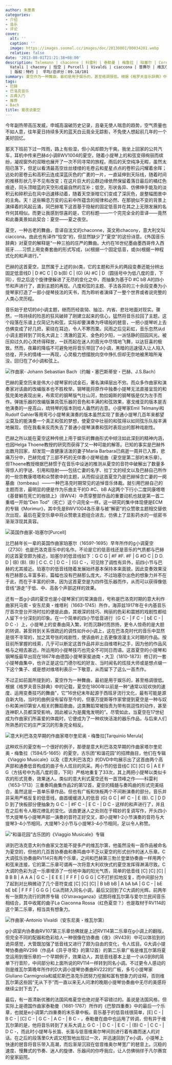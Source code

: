 ```yaml
---
author: 朱墨青
categories:
- 介绍
- 音乐
- 评论
cover:
  alt: ''
  caption: ''
  image: https://images.soomal.cc/images/doc/20130801/00034201.webp
  relative: false
date: '2013-08-01T21:21:38+08:00'
description: Telemann | chaconne | 科雷利 | 泰勒曼 | 梅鲁拉 | 珀塞尔 | Corell | Merula | 维塔利 |
  Vatali | chacony | 恰空 | Purcell | Vivaldi | ciaccona | 普赛尔 | 维瓦尔第 | 夏空 | 源自：www.soomal.com
  | 版权：特约 |  平均/总评分：09.18/101
summary: 夏空作为一种舞曲，最初是用于娱乐的，甚至格调很低。根据《格罗夫音乐辞典》中的记载，夏空在1800年以前是一种“通常以较欢快的速度、运用变奏技巧的舞曲”，它“16世纪末年起源于西班牙流行文化，最有可能是源自新大陆，当时的曲例没有留存至今的，但塞万提斯等作家曾提到夏空是一种与奴仆和美洲印第安人相关的舞蹈歌曲……
tags:
- 巴赫
- 巴洛克音乐
- 古典入门
- 推荐
- Bach
title: 夏夜说夏空
---
```


今年副热带高压发威，申城高温破历史记录，且毫无使人喘息的趋势，空气质量也不如人意，往年夏日持续多天的蓝天白云竟全无踪影，不免使人想起前几年的一个美好回忆。

那天下班前下过一阵雨，路上有些湿，但小风却颇为干爽。我坐上回家的公共汽车，耳机中传来巴赫d小调BWV1004的夏空，随着小提琴上的和弦变得绚丽而缤纷，凝视窗外的双眼也展开了一次不同寻常的旅程。雨后的天空纯净无暇，虽然太阳已落下，但足以看清最高空丝丝缕缕的毛卷云和星星点点的卷积云闪耀着余晖；远处的密卷云和高积云连成深蓝灰色的广袤的一片，一直延伸到天际线，随着时间的推移形状几乎不见有改变；在这片巨大的云群边缘依然保留着落日最后的橘红色痕迹，同头顶暗蓝的天空形成最自然的互补；低空，形状各异、仿佛伸手能及的淡积云和碎积云在风中迅速移动着，随着天空渐暗它们变成了深灰色，是整幅图景中的主角。天！这些瞬息万变的云彩中所蕴含的规律和必然、在那貌似不变的背景上演绎着的风起云涌，同巴赫笔下这首基于隐秘的固定低音并在其之上无限发展的名作何其相似。而更让我感到惊喜的是，它的标题――一个完完全全的音译――竟然和此番美景如此契合：夏空――夏之夜空。

夏空，一种古老的舞曲，音译自法文的chaconne，英文称chacony，意大利文叫ciaccona，由此也有译作“恰空”的，但显然缺少了“夏空”的这份诗意。《外国音乐辞典》对夏空的解释是“一种三拍的庄严的舞曲。大约在16世纪墨由墨西哥传入西班牙……习惯上用变奏套曲的形式写成，(a)根据一个固定低音，或(b)根据一种程式化的和声进行。”

巴赫的这首夏空，显然属于上述的(b)类，它的主题和开头的两段变奏还能分辨出固定低音线D | D #C C | D b(B) C | (G) (A) #C | D（圆括号中为低八度的音，下同），但之后这个旋律便躲进了无尽的变化之中，而抽象为基于D #C bB A的四小节和声进行了，直到主题的再现。八度和弦的主题、手法各异的三十余段变奏为小提琴家打造了一部小提琴技法的天书，而为聆听者演绎了一整个世界或者说完整的人类心灵历程。

音乐始于悲切的d小调主题，继而历经哀恸、抽泣、内省、悲壮地面对现实。骤然，一阵持续的险恶的狂风破碎了刚建立起来的信心，猛然将音乐拉回了主题，这个段落在乐谱上仅简记为和弦，实际却要演奏为呼啸般的琶音，一把小提琴听上去仿佛变成了好几把，萦绕在耳边，令人不寒而栗。风雨之后见彩虹，音乐忽然从d小调主题转到了同名大调上：清澈的蓝天、金色的夕阳，一派恬静的田园风光。被压抑过久的心灵终得释放，一跃而起在迷人的霞光中尽情地飞舞，以达狂喜的极致。然而，夜幕的降临不可避免地将音乐带回了d小调，黑暗的迅速侵入让人陷入彷徨，开头的情绪一一再现，心灵极力想摆脱向空中挣扎但却无奈地被黑暗所淹没，回归在了d小调和弦上。

![作曲家- Johann Sebastian Bach（约翰・塞巴斯蒂安・巴赫、J.S.Bach）](https://images.soomal.cc/images/doc/20111225/00015697.webp)





巴赫的夏空历来是伟大小提琴家的试金石，著名演绎层出不穷。而众多作曲家和演奏家对该曲的改编版本也不胜枚举。钢琴能将原作中独奏小提琴无法直接呈现的和弦完美地表现出来，布索尼的钢琴版气壮山河，勃拉姆斯的钢琴版是仅为左手而作。弹拨乐器的改编版兼具弦乐器的音色和丰满的和弦效果，塞戈维亚的版本是吉他演奏的一座高山，琉特琴的版本则给人盎然的古意。小提琴家Emil Telmanyi和Rudolf Gahler等用弯弓小提琴来演奏的版本虽然实现了普通小提琴几百年来都望尘莫及的能演奏一个真正和弦的梦想，使夏空中壮丽的和弦得以如同弦乐队般丰满地展现，但在我看来反而失去了普通小提琴演奏和弦时表现出的那种戏剧性。

巴赫之所以能在夏空这种传统上用于娱乐的舞曲形式中倾注如此深刻的精神内涵，也因Helga Thoene教授的研究而获得了又一种可能的解答。已知的事实是巴赫外出数月回家，却发现一直健康活泼的妻子Maria Barbara已病逝一周并已入葬，悲痛万分中，巴赫完成了三部不朽的无伴奏小提琴组曲（夏空是第二部的末乐章）。但Thoene教授根据巴赫惯于在音乐中设迷的推测从夏空的音符中破解出了数量多得惊人的字谜、引用和隐射――包括亡妻的名字、拉丁文的经文以及巴赫自己所作的一些宗教康塔塔和众赞歌中的主题，从而假设这首夏空乃是巴赫悼念亡妻的一阕墓曲（tombeau）――一种巴洛克时期常见的追悼音乐体裁。就引用巴赫自己的主题而言，最明显的便是作为乐曲主干的D #C、bB A这两个下行小二度同康塔塔《基督躺在死亡的枷锁上》（BWV4）中贯穿整部作品的重要动机也就是第一首二重唱一开始“Den Tod”（死亡）这个词完全一样。这一研究的集中体现便是ECM的专辑《Morimur》，其中先是BWV1004各乐章与被“解密”的众赞歌主题相交替依次出现，最后在夏空乐章中将众赞歌主题组合进去，仿佛上了显影药水的一纸密书渐渐浮现其真容。

![英国作曲家-珀塞尔[Purcell]](https://images.soomal.cc/images/doc/20130801/00034183_01.webp)





比巴赫年长一辈的英国作曲家珀塞尔（1659?-1695）早年所作的g小调夏空（Z730）也是巴洛克音乐中的名作。不论是它的低音线还是音乐的气质都与巴赫的这首夏空颇为接近，珀塞尔的低音线如下：G C G | #F #F. #F | G #D C | D D. D | (B) (B). (B) | C C. C | D C - | (G) C -，可见除了调性有异外，前四小节与巴赫的尤其接近。珀塞尔的低音线随着发展始终基本保持本来面貌，因此变奏效果没有巴赫那么丰富多彩，篇幅也没有巴赫那么庞大。不过珀塞尔出色的想象力并不在于此，而在于丰富的织体，因为这首夏空是为四件弦乐器而作，从而可以获得像低音线“游走”于低、中、高各个声部这样的效果。

还有一首g小调的夏空也是小提琴家们的常演曲目，号称是巴洛克时期的意大利作曲家托马索・安东尼奥・维塔利（1663-1745）所作，海菲兹1917年在卡内基音乐厅首次登台开场时拉的便是此曲，其艰深的技巧、绚丽的色彩和震撼的戏剧性都给人留下十分深刻的印象。在一个简单的四小节低音进行（G C - | F C - | bE C - | D C -）上，小提琴上的变奏由简入繁，时而沉静时而昂扬，更令人惊奇的是大胆的转调，甚至转到关系很疏远的调性如升d小调上，这在巴洛克时代的音乐中显然是很不寻常的，加之其夸张的戏剧性，使该曲听上去更像浪漫主义时期的作品。按目前所掌握的线索，几乎可以断定这首作品并非出自维塔利之手，因为他的作品风格与之相去甚远，所运用的小提琴技巧也完全不可同日而语。这首夏空的小提琴和钢琴版最早出现在1867年由德国小提琴家斐迪南・大卫（1810-1873）修订的一套小提琴曲集中，也许正是这位门德尔松的好友、当时闻名的炫技大师或是想点缀一下这个集子、或是想对维塔利表示一下敬意，从而留下了这么一首杰作。

不过正如前面所提到的，夏空作为一种舞曲，最初是用于娱乐的，甚至格调很低。根据《格罗夫音乐辞典》中的记载，夏空在1800年以前是一种“通常以较欢快的速度、运用变奏技巧的舞曲”，它“16世纪末年起源于西班牙流行文化，最有可能是源自新大陆，当时的曲例没有留存至今的，但塞万提斯等作家曾提到夏空是一种与奴仆和美洲印第安人相关的舞蹈歌曲，这类舞蹈常被指责为带有挑逗性的动作，甚至连神职人员都深受影响，因此被认为是魔鬼发明的”。尽管如此，当夏空在17世纪成为作曲家们所喜爱的体裁时，它便成为了一种欢快活泼的器乐作品，与后来人们所熟悉的它的庄严深沉的形象完全相反。

![意大利巴洛克早期的作曲家塔尔奎尼奥・梅鲁拉[Tarquinio Merula]](https://images.soomal.cc/images/doc/20130801/00034194_01.webp)





这种欢乐的夏空有一个很好的例子，那便是意大利巴洛克早期的作曲家塔尔奎尼奥・梅鲁拉（1594/5-1665）的夏空，古乐团“和谐花园”的招牌曲目，他们在专辑《Viaggio Musicale》以及《意大利巴洛克》的DVD中均展示出了这首由两个高声部和通奏低音构成的曲子令人炫目的风采。两小节的低音线C [C] [C] G | A E F G（方括号中为高八度的音，下同）严格地重复了33次，其上两把小提琴以类似卡农的形式竞奏，效果迷人。类似的意大利式夏空还有一首顶峰之作――科雷利（1653-1713）三重奏鸣曲集作品2的第12首，夏空的精髓与奏鸣曲的形式完美结合，虽然这是一首单乐章作品，但也有广板和快板两个不间断演奏的部分。音乐并非采用严格反复的低音线，曲首缓缓进入的低音 (G) G C | #F C - | E (B). C | D D D 到了快板部分便抽象为 G C - | #F C - | E C - | D C - 这样的和声进行了，并且在之后有令人眼花缭乱的变化。该曲更迷人之处则在于精妙的复调写作，开头四小节大提琴与小提琴声部一演奏的音符正好交叉，即小提琴1-2小节演奏的音符与大提琴3-4小节相同，大提琴1-2小节与小提琴3-4小节相同，足以令人称赞。

![“和谐花园”古乐团的《Viaggio Musicale》专辑](https://images.soomal.cc/images/doc/20130801/00034184.webp)





讲到巴洛克意大利作曲家又怎能不提多产的维瓦尔第，他虽然没有一首作品被命名为夏空的，但他的几百首协奏曲和奏鸣曲中不乏以夏空的形式创作的迷人乐章。C大调弦乐协奏曲RV114只有两个乐章，之间和巴赫第三勃兰登堡协奏曲一样用两个和弦来连接，它的第二乐章可谓再一次将意大利欢快式的夏空发挥得淋漓尽致。C大调的色彩为这一乐章增添了一份地中海的阳光气质，简单的低音线 [C] [C] [C] | B B B | A A A | G C - | E E E | F F F | G G G | C不打折扣地反复，而中间部分为了起到对比稍微动了几个音符变成 [C] [C] [C] | B bB bB | A bA bA | G C - | bE bE bE | F F F | G G G | C从而转入同名小调，最后又回到了C大调的光辉。前两年有一张颇为流行的跨界专辑《O’stravaganza》试图将维瓦尔第与爱尔兰民间音乐相结合，其中收尾的曲子La Ciaconna Rossa（红色夏空？）也是取材于RV114的这个第二乐章，相当具有想象力。

![作曲家-Antonio Vivaldi（安东尼奥・维瓦尔第）](https://images.soomal.cc/images/doc/20111225/00015696.webp)





g小调室内协奏曲RV107第三乐章仿佛就是上述RV114第二乐章在g小调上的翻版，但完全不同的配器和色彩给人一种很像在协奏曲《夜》（RV439）中可以体验到的诡异感觉，大管既加强了低音线又进行了颇为自由的变化，令人炫目。G大调小提琴协奏曲RV298（作品4《异乎寻常》的第12首）的第二乐章广板是维瓦尔第将夏空运用到慢乐章的一个早期例子，效果动人，其低音线基本上是一个从G到B的简单下行音阶，中间部分和上面所说的RV114一样转到同名小调。不过更令人感动的则是维瓦尔第晚年所作的D大调小提琴协奏曲RV222的广板，多亏小提琴家Giuliano Carmignola和威尼斯巴洛克乐团努力挖掘和富有想象力的诠释，否则维瓦尔第这些因“无从下手”而一直以来无人问津的晚期小提琴协奏曲中无尽的美感将继续尘封下去了。

最后，有一首清新优雅的法国风格夏空也绝对是不容错过的。虽说是法国风格，但实际上是德国作曲家泰勒曼（1681-1767）所作的《巴黎四重奏》中的最后一个乐章，也就是e小调第六四重奏的末乐章中板。音乐基于的低音线很简单，[E] C - | B C - | [C] C - | G C - | A C - | B C - ，泰勒曼在曲中也运用了转调，但有异于维瓦尔第的是，他将音乐转到了关系大调上 G C - | D C - | E C - | (B) C - | C C - | D C -，而此时小提琴与长笛、长笛与低音维奥尔琴间则进行着有趣而迷人的对话。在之后的段落里G大调又短暂地出现过一次，并迅速回到了e小调，小提琴上快速的琶音将音乐带入高潮，而后渐渐沉寂在低音维奥尔琴宽广的琶音上。沉稳的速度、慢舞式的节奏、迷人的旋律、乐器间的你呼我应，让人仿佛徜徉于凡尔赛宫的皇家庭院。